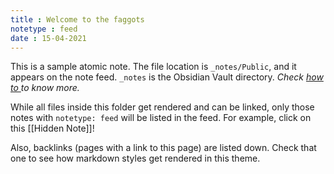 ```yaml
---
title : Welcome to the faggots
notetype : feed
date : 15-04-2021
---
```


This is a sample atomic note. The file location is `_notes/Public`, and it appears on the note feed. `_notes` is the Obsidian Vault directory. _Check  <a href="../posts/how-to"> how to </a> to know more._ 

While all files inside this folder get rendered and can be linked, only those notes with `notetype: feed` will be listed in the feed. For example, click on this [[Hidden Note]]!

Also, backlinks (pages with a link to this page) are listed down. Check that one to see how markdown styles get rendered in this theme.